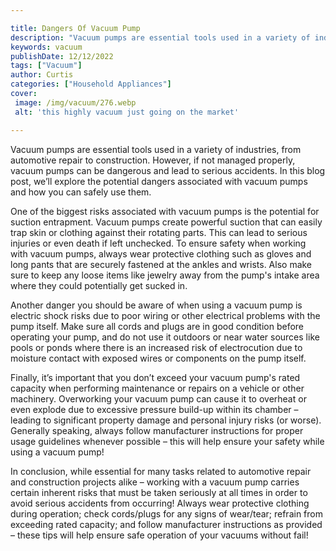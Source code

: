 ```yaml
---

title: Dangers Of Vacuum Pump
description: "Vacuum pumps are essential tools used in a variety of industries, from automotive repair to construction. However, if not managed ...learn more about it now"
keywords: vacuum
publishDate: 12/12/2022
tags: ["Vacuum"]
author: Curtis
categories: ["Household Appliances"]
cover: 
 image: /img/vacuum/276.webp
 alt: 'this highly vacuum just going on the market'

---
```


Vacuum pumps are essential tools used in a variety of industries, from automotive repair to construction. However, if not managed properly, vacuum pumps can be dangerous and lead to serious accidents. In this blog post, we’ll explore the potential dangers associated with vacuum pumps and how you can safely use them. 

One of the biggest risks associated with vacuum pumps is the potential for suction entrapment. Vacuum pumps create powerful suction that can easily trap skin or clothing against their rotating parts. This can lead to serious injuries or even death if left unchecked. To ensure safety when working with vacuum pumps, always wear protective clothing such as gloves and long pants that are securely fastened at the ankles and wrists. Also make sure to keep any loose items like jewelry away from the pump's intake area where they could potentially get sucked in. 

Another danger you should be aware of when using a vacuum pump is electric shock risks due to poor wiring or other electrical problems with the pump itself. Make sure all cords and plugs are in good condition before operating your pump, and do not use it outdoors or near water sources like pools or ponds where there is an increased risk of electrocution due to moisture contact with exposed wires or components on the pump itself. 

Finally, it’s important that you don’t exceed your vacuum pump's rated capacity when performing maintenance or repairs on a vehicle or other machinery. Overworking your vacuum pump can cause it to overheat or even explode due to excessive pressure build-up within its chamber – leading to significant property damage and personal injury risks (or worse). Generally speaking, always follow manufacturer instructions for proper usage guidelines whenever possible – this will help ensure your safety while using a vacuum pump! 

In conclusion, while essential for many tasks related to automotive repair and construction projects alike – working with a vacuum pump carries certain inherent risks that must be taken seriously at all times in order to avoid serious accidents from occurring! Always wear protective clothing during operation; check cords/plugs for any signs of wear/tear; refrain from exceeding rated capacity; and follow manufacturer instructions as provided – these tips will help ensure safe operation of your vacuums without fail!
